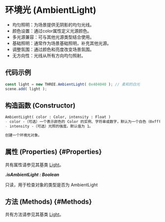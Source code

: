 # 环境光 (AmbientLight)

- 均匀照明：为场景提供无阴影的均匀光线。
- 颜色设置：通过color属性定义光源颜色。
- 多光源兼容：可与其他光源类型结合使用。
- 基础照明：通常作为场景基础照明，补充其他光源。
- 调整氛围：通过颜色和亮度改变场景氛围。
- 无方向性：光线从所有方向均匀照射。

## 代码示例

```js
const light = new THREE.AmbientLight( 0x404040 ); // 柔和的白光
scene.add( light );
```

## 构造函数 (Constructor)

```md
AmbientLight( color : Color, intensity : Float )
- color -（可选）一个表示颜色的 Color 的实例、字符串或数字，默认为一个白色（0xffffff）的 Color 对象。
- intensity -（可选）光照的强度。默认值为 1。

创建一个环境光对象。
```

## 属性 (Properties) {#Properties}

共有属性请参见其基类 [Light](./Light)。

***.isAmbientLight : Boolean***

只读，用于检查对象的类型是否为 AmbientLight


## 方法 (Methods) {#Methods}

共有方法请参见其基类 [Light](./Light)。

